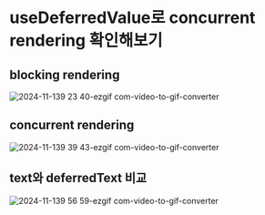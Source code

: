 # useDeferredValue로 concurrent rendering 확인해보기

## blocking rendering

![2024-11-139 23 40-ezgif com-video-to-gif-converter](https://github.com/user-attachments/assets/71b84d31-70a2-4772-a235-3f252c6d9dc6)

## concurrent rendering

![2024-11-139 39 43-ezgif com-video-to-gif-converter](https://github.com/user-attachments/assets/719c1028-d9fd-48d7-bf40-7e420fa25328)

## text와 deferredText 비교

![2024-11-139 56 59-ezgif com-video-to-gif-converter](https://github.com/user-attachments/assets/5220d334-8446-468b-beac-b457e913fe72)
